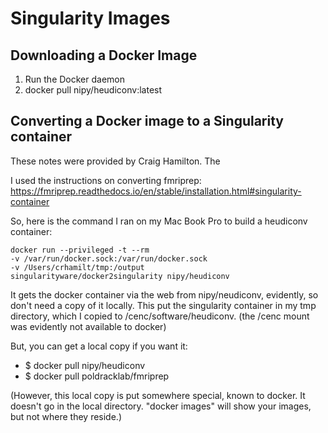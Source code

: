 # Singularity Images


## Downloading a Docker Image

1. Run the Docker daemon
1. docker pull nipy/heudiconv:latest

## Converting a Docker image to a Singularity container

These notes were provided by Craig Hamilton. The

I used the instructions on converting fmriprep:
https://fmriprep.readthedocs.io/en/stable/installation.html#singularity-container

So, here is the command I ran on my Mac Book Pro to build a heudiconv
container:

```console
docker run --privileged -t --rm 
-v /var/run/docker.sock:/var/run/docker.sock 
-v /Users/crhamilt/tmp:/output
singularityware/docker2singularity nipy/heudiconv 
```

It gets the docker container via the web from nipy/neudiconv, evidently,
so don't need a copy of it locally. This put the singularity container
in my tmp directory, which I copied to /cenc/software/heudiconv. (the
/cenc mount was evidently not available to docker)

But, you can get a local copy if you want it:

* $ docker pull nipy/heudiconv
* $ docker pull poldracklab/fmriprep

(However, this local copy is put somewhere special, known to docker. It
doesn't go in the local directory. "docker images" will show your
images, but not where they reside.)
